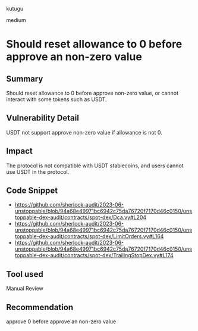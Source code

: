kutugu

medium

# Should reset allowance to 0 before approve an non-zero value

## Summary

Should reset allowance to 0 before approve non-zero value, or cannot interact with some tokens such as USDT.

## Vulnerability Detail

USDT not support approve non-zero value if allowance is not 0.

## Impact

The protocol is not compatible with USDT stablecoins, and users cannot use USDT in the protocol.

## Code Snippet

- https://github.com/sherlock-audit/2023-06-unstoppable/blob/94a68e49971bc6942c75da76720f7170d46c0150/unstoppable-dex-audit/contracts/spot-dex/Dca.vy#L204
- https://github.com/sherlock-audit/2023-06-unstoppable/blob/94a68e49971bc6942c75da76720f7170d46c0150/unstoppable-dex-audit/contracts/spot-dex/LimitOrders.vy#L164
- https://github.com/sherlock-audit/2023-06-unstoppable/blob/94a68e49971bc6942c75da76720f7170d46c0150/unstoppable-dex-audit/contracts/spot-dex/TrailingStopDex.vy#L174

## Tool used

Manual Review

## Recommendation

approve 0 before approve an non-zero value
